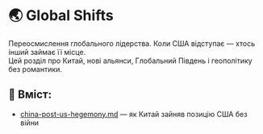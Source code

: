 # 🌏 Global Shifts

Переосмислення глобального лідерства. Коли США відступає — хтось інший займає її місце.  
Цей розділ про Китай, нові альянси, Глобальний Південь і геополітику без романтики.

## 📄 Вміст:
- [china-post-us-hegemony.md](./china-post-us-hegemony.md) — як Китай зайняв позицію США без війни